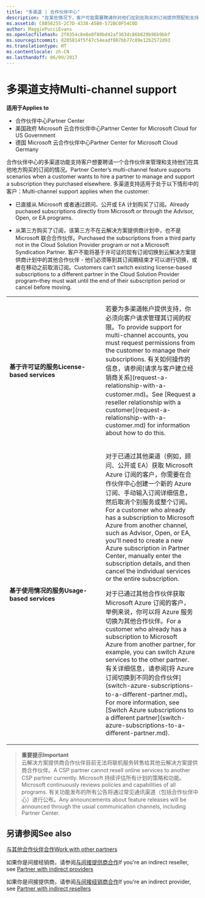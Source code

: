 ```yaml
---
title: "多渠道 | 合作伙伴中心"
description: "在某些情况下，客户可能需要聘请你对他们在别处购买的订阅提供预配和支持。"
ms.assetid: C8B58255-2C7D-4338-A5B0-572BC0F54C0D
author: MaggiePucciEvans
ms.openlocfilehash: 2f0354c8e8e0f80bd42af363dc86b829b96b9bbf
ms.sourcegitcommit: 8205814f5f47c54eadf007bb77c09e12b2572d93
ms.translationtype: HT
ms.contentlocale: zh-CN
ms.lasthandoff: 06/09/2017
---
```

# <a name="multi-channel-support"></a><span data-ttu-id="887ec-103">多渠道支持</span><span class="sxs-lookup"><span data-stu-id="887ec-103">Multi-channel support</span></span>

**<span data-ttu-id="887ec-104">适用于</span><span class="sxs-lookup"><span data-stu-id="887ec-104">Applies to</span></span>**

-  <span data-ttu-id="887ec-105">合作伙伴中心</span><span class="sxs-lookup"><span data-stu-id="887ec-105">Partner Center</span></span>
-  <span data-ttu-id="887ec-106">美国政府 Microsoft 云合作伙伴中心</span><span class="sxs-lookup"><span data-stu-id="887ec-106">Partner Center for Microsoft Cloud for US Government</span></span>
-  <span data-ttu-id="887ec-107">德国 Microsoft 云合作伙伴中心</span><span class="sxs-lookup"><span data-stu-id="887ec-107">Partner Center for Microsoft Cloud Germany</span></span>

<span data-ttu-id="887ec-108">合作伙伴中心的多渠道功能支持客户想要聘请一个合作伙伴来管理和支持他们在其他地方购买的订阅的情况。</span><span class="sxs-lookup"><span data-stu-id="887ec-108">Partner Center’s multi-channel feature supports scenarios when a customer wants to hire a partner to manage and support a subscription they purchased elsewhere.</span></span> <span data-ttu-id="887ec-109">多渠道支持适用于处于以下情形中的客户：</span><span class="sxs-lookup"><span data-stu-id="887ec-109">Multi-channel support applies when the customer:</span></span>

-   <span data-ttu-id="887ec-110">已直接从 Microsoft 或者通过顾问、公开或 EA 计划购买了订阅。</span><span class="sxs-lookup"><span data-stu-id="887ec-110">Already puchased subscriptions directly from Microsoft or through the Advisor, Open, or EA programs.</span></span>

-   <span data-ttu-id="887ec-111">从第三方购买了订阅，该第三方不在云解决方案提供商计划中，也不是 Microsoft 联合合作伙伴。</span><span class="sxs-lookup"><span data-stu-id="887ec-111">Purchased the subscriptions from a third party not in the Cloud Solution Provider program or not a Microsoft Syndication Partner.</span></span> <span data-ttu-id="887ec-112">客户不能将基于许可证的现有订阅切换到云解决方案提供商计划中的其他合作伙伴 - 他们必须等到其订阅期结束才可以进行切换，或者在移动之前取消订阅。</span><span class="sxs-lookup"><span data-stu-id="887ec-112">Customers can’t switch existing license-based subscriptions to a different partner in the Cloud Solution Provider program–they must wait until the end of their subscription period or cancel before moving.</span></span>


<table>
<colgroup>
<col width="50%" />
<col width="50%" />
</colgroup>
<tbody>
<tr class="odd">
<td><p><strong><span data-ttu-id="887ec-113">基于许可证的服务</span><span class="sxs-lookup"><span data-stu-id="887ec-113">License-based services</span></span></strong></p></td>
<td><p><span data-ttu-id="887ec-114">若要为多渠道帐户提供支持，你必须向客户请求管理其订阅的权限。</span><span class="sxs-lookup"><span data-stu-id="887ec-114">To provide support for multi-channel accounts, you must request permissions from the customer to manage their subscriptions.</span></span> <span data-ttu-id="887ec-115">有关如何操作的信息，请参阅[请求与客户建立经销商关系](request-a-relationship-with-a-customer.md)。</span><span class="sxs-lookup"><span data-stu-id="887ec-115">See [Request a reseller relationship with a customer](request-a-relationship-with-a-customer.md) for information about how to do this.</span></span></p></td>
</tr>
<tr class="even">
<td><p><strong><span data-ttu-id="887ec-116">基于使用情况的服务</span><span class="sxs-lookup"><span data-stu-id="887ec-116">Usage-based services</span></span></strong></p></td>
<td>
<p><span data-ttu-id="887ec-117">对于已通过其他渠道（例如，顾问、公开或 EA）获取 Microsoft Azure 订阅的客户，你需要在合作伙伴中心创建一个新的 Azure 订阅、手动输入订阅详细信息，然后取消个别服务或整个订阅。</span><span class="sxs-lookup"><span data-stu-id="887ec-117">For a customer who already has a subscription to Microsoft Azure from another channel, such as Advisor, Open, or EA, you'll need to create a new Azure subscription in Partner Center, manually enter the subscription details, and then cancel the individual services or the entire subscription.</span></span></p>
<p><span data-ttu-id="887ec-118">对于已通过其他合作伙伴获取 Microsoft Azure 订阅的客户，举例来说，你可以将 Azure 服务切换为其他合作伙伴。</span><span class="sxs-lookup"><span data-stu-id="887ec-118">For a customer who already has a subscription to Microsoft Azure from another partner, for example, you can switch Azure services to the other partner.</span></span> <span data-ttu-id="887ec-119">有关详细信息，请参阅[将 Azure 订阅切换到不同的合作伙伴](switch-azure-subscriptions-to-a-different-partner.md)。</span><span class="sxs-lookup"><span data-stu-id="887ec-119">For more information, see [Switch Azure subscriptions to a different partner](switch-azure-subscriptions-to-a-different-partner.md).</span></span></p>
</td>
</tr>
</tbody>
</table>

>**<span data-ttu-id="887ec-120">重要提示</span><span class="sxs-lookup"><span data-stu-id="887ec-120">Important</span></span>**<br>
<span data-ttu-id="887ec-121">云解决方案提供商合作伙伴目前无法将联机服务转售给其他云解决方案提供商合作伙伴。</span><span class="sxs-lookup"><span data-stu-id="887ec-121">A CSP partner cannot resell online services to another CSP partner currently.</span></span> <span data-ttu-id="887ec-122">Microsoft 持续评估所有计划的策略和功能。</span><span class="sxs-lookup"><span data-stu-id="887ec-122">Microsoft continuously reviews policies and capabilities of all programs.</span></span> <span data-ttu-id="887ec-123">有关功能发布的所有公告将通过常见通讯渠道（包括合作伙伴中心）进行公布。</span><span class="sxs-lookup"><span data-stu-id="887ec-123">Any announcements about feature releases will be announced through the usual communication channels, including Partner Center.</span></span> 

## <a name="see-also"></a><span data-ttu-id="887ec-124">另请参阅</span><span class="sxs-lookup"><span data-stu-id="887ec-124">See also</span></span>

[<span data-ttu-id="887ec-125">与其他合作伙伴合作</span><span class="sxs-lookup"><span data-stu-id="887ec-125">Work with other partners</span></span>](work-with-other-partners.md)

<span data-ttu-id="887ec-126">如果你是间接经销商，请参阅[与间接提供商合作](indirect-reseller-tasks-in-partner-center.md)</span><span class="sxs-lookup"><span data-stu-id="887ec-126">If you're an indirect reseller, see [Partner with indirect providers](indirect-reseller-tasks-in-partner-center.md)</span></span>

<span data-ttu-id="887ec-127">如果你是间接提供商，请参阅[与间接经销商合作](indirect-provider-tasks-in-partner-center.md)</span><span class="sxs-lookup"><span data-stu-id="887ec-127">If you're an indirect provider, see [Partner with indirect resellers](indirect-provider-tasks-in-partner-center.md)</span></span> 

 

 



